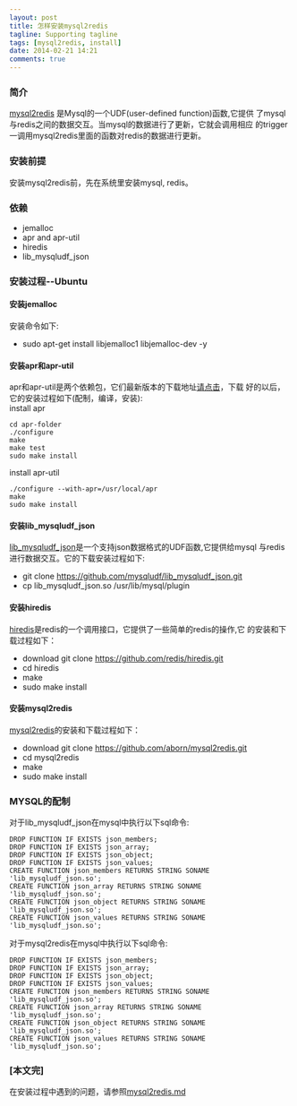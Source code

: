 ```yaml
---
layout: post
title: 怎样安装mysql2redis
tagline: Supporting tagline
tags: [mysql2redis, install]
date: 2014-02-21 14:21
comments: true
---
```


### 简介
[mysql2redis][ref1] 是Mysql的一个UDF(user-defined function)函数,它提供
了mysql与redis之间的数据交互。当mysql的数据进行了更新，它就会调用相应
的trigger一调用mysql2redis里面的函数对redis的数据进行更新。

### 安装前提
安装mysql2redis前，先在系统里安装mysql, redis。

### 依赖

* jemalloc
* apr and apr-util
* hiredis
* lib_mysqludf_json

### 安装过程--Ubuntu
#### 安装jemalloc
安装命令如下:

* sudo apt-get install libjemalloc1 libjemalloc-dev -y

#### 安装apr和apr-util
apr和apr-util是两个依赖包，它们最新版本的下载地址[请点击][ref2]，下载
好的以后，它的安装过程如下(配制，编译，安装):  
install apr

    cd apr-folder
    ./configure
    make
    make test
    sudo make install

install apr-util

    ./configure --with-apr=/usr/local/apr
    make
    sudo make install



#### 安装lib_mysqludf_json
[lib_mysqludf_json][ref4]是一个支持json数据格式的UDF函数,它提供给mysql
与redis进行数据交互。它的下载安装过程如下:

* git clone https://github.com/mysqludf/lib_mysqludf_json.git
* cp lib_mysqludf_json.so /usr/lib/mysql/plugin

#### 安装hiredis
[hiredis][ref3]是redis的一个调用接口，它提供了一些简单的redis的操作,它
的安装和下载过程如下：

* download git clone https://github.com/redis/hiredis.git
* cd hiredis
* make
* sudo make install

#### 安装mysql2redis
[mysql2redis][ref5]的安装和下载过程如下：

* download git clone  https://github.com/aborn/mysql2redis.git
* cd mysql2redis
* make
* sudo make install

### MYSQL的配制
对于lib_mysqludf_json在mysql中执行以下sql命令:

    DROP FUNCTION IF EXISTS json_members;
    DROP FUNCTION IF EXISTS json_array;
    DROP FUNCTION IF EXISTS json_object;
    DROP FUNCTION IF EXISTS json_values;
    CREATE FUNCTION json_members RETURNS STRING SONAME 'lib_mysqludf_json.so';
    CREATE FUNCTION json_array RETURNS STRING SONAME 'lib_mysqludf_json.so';
    CREATE FUNCTION json_object RETURNS STRING SONAME 'lib_mysqludf_json.so';
    CREATE FUNCTION json_values RETURNS STRING SONAME 'lib_mysqludf_json.so';

对于mysql2redis在mysql中执行以下sql命令:

    DROP FUNCTION IF EXISTS json_members;
    DROP FUNCTION IF EXISTS json_array;
    DROP FUNCTION IF EXISTS json_object;
    DROP FUNCTION IF EXISTS json_values;
    CREATE FUNCTION json_members RETURNS STRING SONAME 'lib_mysqludf_json.so';
    CREATE FUNCTION json_array RETURNS STRING SONAME 'lib_mysqludf_json.so';
    CREATE FUNCTION json_object RETURNS STRING SONAME 'lib_mysqludf_json.so';
    CREATE FUNCTION json_values RETURNS STRING SONAME 'lib_mysqludf_json.so';

### [本文完]
在安装过程中遇到的问题，请参照[mysql2redis.md][ref6]

[ref1]: https://github.com/aborn/mysql2redis "mysql2redis"
[ref2]: http://apr.apache.org/download.cgi "apr and apr-utils download"
[ref3]: https://github.com/aborn/mysql2redis "hiredis github project"
[ref4]: https://github.com/mysqludf/lib_mysqludf_json "json udf"
[ref5]: https://github.com/aborn/mysql2redis "mysql2redis"
[ref6]: https://github.com/aborn/popkit/blob/master/doc/mysql2redis.md
"mysql2redis QA"
